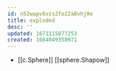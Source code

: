 ```yaml
---
id: n52wapv6vzs2fo22a0vhj9e
title: exploded
desc: ''
updated: 1671115877253
created: 1664049358971
---
```

- [[c.Sphere]] [[sphere.Shapow]]

